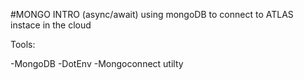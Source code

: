 #MONGO INTRO (async/await)
using mongoDB to connect to ATLAS instace in the cloud

Tools:

-MongoDB
-DotEnv
-Mongoconnect utilty

